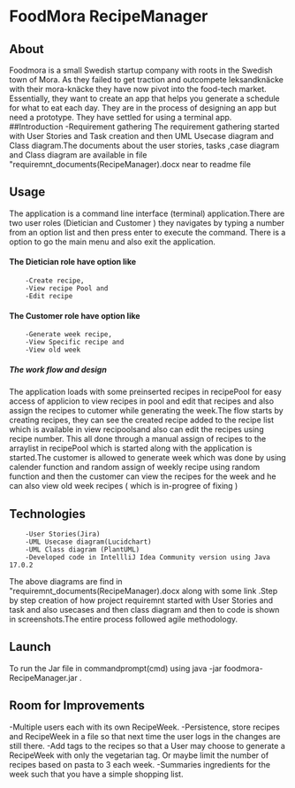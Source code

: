 # FoodMora RecipeManager
## About
Foodmora is a small Swedish startup company with roots in the Swedish town of Mora. As they failed to get traction and outcompete leksandknäcke with their mora-knäcke they have now pivot into the food-tech market. Essentially, they want to create an app that helps you generate a schedule for what to eat each day. They are in the process of designing an app but need a prototype. They have settled for using a terminal app.
##Introduction -Requirement gathering
The requirement gathering started with  User Stories and Task creation and then UML Usecase diagram and Class diagram.The documents about the user stories, tasks ,case diagram and Class diagram are available in file "requiremnt_documents(RecipeManager).docx near to readme file
## Usage
The application is a command line interface (terminal) application.There are two user roles (Dietician and Customer ) they navigates by typing a number from an option list and then press enter to execute the command. There is a option to go the main menu and also exit the application.


#### The Dietician role have option like 
        -Create recipe,        
        -View recipe Pool and        
        -Edit recipe
        
        
#### The Customer role have option like
        -Generate week recipe,
        -View Specific recipe and
        -View old week 
                
				

                 
##### The work flow and design 
The application loads with some preinserted recipes in recipePool for easy access of applicion to view recipes in pool and edit that recipes and also assign the recipes to cutomer while generating the week.The flow starts by creating recipes, they can see the created recipe added to the recipe list which is available in  view recipoolsand also can edit the recipes using recipe number. This all done through a manual assign of recipes to the arraylist in recipePool which is started along with the application is started.The customer is allowed to generate week which was done by using calender function and random assign of weekly recipe using random function and then the customer can view the recipes for the week and he can also view old week recipes ( which is in-progree of fixing )

				
## Technologies
        -User Stories(Jira)
        -UML Usecase diagram(Lucidchart)
        -UML Class diagram (PlantUML)
        -Developed code in IntellliJ Idea Community version using Java 17.0.2


 The above diagrams are find in "requiremnt_documents(RecipeManager).docx along with some link .Step by step creation of how project requiremnt started with User Stories and task and also usecases and then class diagram and then to code is shown in screenshots.The entire process followed agile methodology.
## Launch
To run the Jar file in commandprompt(cmd) using java -jar foodmora-RecipeManager.jar .






## Room for Improvements
-Multiple users each with its own RecipeWeek.
-Persistence, store recipes and RecipeWeek in a file so that next time the user logs in the changes are still there.
-Add tags to the recipes so that a User may choose to generate a RecipeWeek with only the vegetarian tag. Or maybe limit the number of recipes based on pasta to 3 each week.
-Summaries ingredients for the week such that you have a simple shopping list. 

